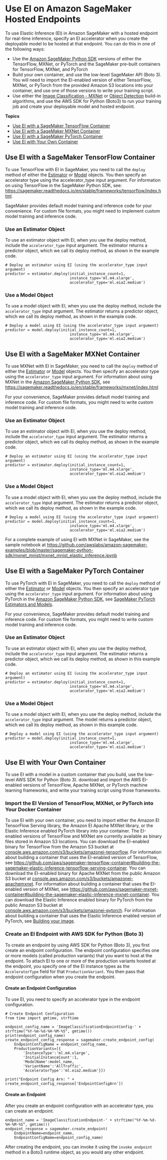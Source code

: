 # Use EI on Amazon SageMaker Hosted Endpoints<a name="ei-endpoints"></a>

To use Elastic Inference \(EI\) in Amazon SageMaker with a hosted endpoint for real\-time inference, specify an EI accelerator when you create the deployable model to be hosted at that endpoint\. You can do this in one of the following ways:
+ Use the [Amazon SageMaker Python SDK](https://sagemaker.readthedocs.io) versions of either the TensorFlow, MXNet, or PyTorch and the SageMaker pre\-built containers for TensorFlow, MXNet, and PyTorch
+ Build your own container, and use the low\-level SageMaker API \(Boto 3\)\. You will need to import the EI\-enabled version of either TensorFlow, MXNet, or PyTorch from the provided Amazon S3 locations into your container, and use one of those versions to write your training script\.
+ Use either the [Image Classification \- MXNet](image-classification.md) or [Object Detection](object-detection.md) build\-in algorithms, and use the AWS SDK for Python \(Boto3\) to run your training job and create your deployable model and hosted endpoint\.

**Topics**
+ [Use EI with a SageMaker TensorFlow Container](#ei-endpoints-tensorflow)
+ [Use EI with a SageMaker MXNet Container](#ei-endpoints-mxnet)
+ [Use EI with a SageMaker PyTorch Container](#ei-endpoints-pytorch)
+ [Use EI with Your Own Container](#ei-endpoints-boto3)

## Use EI with a SageMaker TensorFlow Container<a name="ei-endpoints-tensorflow"></a>

To use TensorFlow with EI in SageMaker, you need to call the `deploy` method of either the [Estimator](https://sagemaker.readthedocs.io/en/stable/sagemaker.tensorflow.html#tensorflow-estimator) or [Model](https://sagemaker.readthedocs.io/en/stable/sagemaker.tensorflow.html#tensorflow-model) objects\. You then specify an accelerator type using the accelerator\_type input argument\. For information on using TensorFlow in the SageMaker Python SDK, see: [https://sagemaker\.readthedocs\.io/en/stable/frameworks/tensorflow/index\.html](https://sagemaker.readthedocs.io/en/stable/frameworks/tensorflow/index.html)\.

SageMaker provides default model training and inference code for your convenience\. For custom file formats, you might need to implement custom model training and inference code\.

### Use an Estimator Object<a name="ei-endpoints-tensorflow-estimator"></a>

To use an estimator object with EI, when you use the deploy method, include the `accelerator_type` input argument\. The estimator returns a predictor object, which we call its deploy method, as shown in the example code\.

```
# Deploy an estimator using EI (using the accelerator_type input argument)
predictor = estimator.deploy(initial_instance_count=1,
                             instance_type='ml.m4.xlarge',
                             accelerator_type='ml.eia2.medium')
```

### Use a Model Object<a name="ei-endpoints-tensorflow-model"></a>

To use a model object with EI, when you use the deploy method, include the `accelerator_type` input argument\. The estimator returns a predictor object, which we call its deploy method, as shown in the example code\.

```
# Deploy a model using EI (using the accelerator_type input argument)
predictor = model.deploy(initial_instance_count=1,
                             instance_type='ml.m4.xlarge',
                             accelerator_type='ml.eia2.medium')
```

## Use EI with a SageMaker MXNet Container<a name="ei-endpoints-mxnet"></a>

To use MXNet with EI in SageMaker, you need to call the `deploy` method of either the [Estimator](https://sagemaker.readthedocs.io/en/stable/sagemaker.mxnet.html#mxnet-estimator) or [Model](https://sagemaker.readthedocs.io/en/stable/sagemaker.mxnet.html#mxnet-model) objects\. You then specify an accelerator type using the `accelerator_type` input argument\. For information about using MXNet in the [Amazon SageMaker Python SDK](https://sagemaker.readthedocs.io), see [https://sagemaker\.readthedocs\.io/en/stable/frameworks/mxnet/index\.html](https://sagemaker.readthedocs.io/en/stable/frameworks/mxnet/index.html)

For your convenience, SageMaker provides default model training and inference code\. For custom file formats, you might need to write custom model training and inference code\.

### Use an Estimator Object<a name="ei-endpoints-mxnet-estimator"></a>

To use an estimator object with EI, when you use the deploy method, include the `accelerator_type` input argument\. The estimator returns a predictor object, which we call its deploy method, as shown in the example code\. 

```
# Deploy an estimator using EI (using the accelerator_type input argument)
predictor = estimator.deploy(initial_instance_count=1,
                             instance_type='ml.m4.xlarge',
                             accelerator_type='ml.eia2.medium')
```

### Use a Model Object<a name="ei-endpoints-mxnet-model"></a>

To use a model object with EI, when you use the deploy method, include the `accelerator_type` input argument\. The estimator returns a predictor object, which we call its deploy method, as shown in the example code\. 

```
# Deploy a model using EI (using the accelerator_type input argument)
predictor = model.deploy(initial_instance_count=1,
                             instance_type='ml.m4.xlarge',
                             accelerator_type='ml.eia2.medium')
```

For a complete example of using EI with MXNet in SageMaker, see the sample notebook at [https://github\.com/awslabs/amazon\-sagemaker\-examples/blob/master/sagemaker\-python\-sdk/mxnet\_mnist/mxnet\_mnist\_elastic\_inference\.ipynb ](https://github.com/awslabs/amazon-sagemaker-examples/blob/master/sagemaker-python-sdk/mxnet_mnist/mxnet_mnist_elastic_inference.ipynb)

## Use EI with a SageMaker PyTorch Container<a name="ei-endpoints-pytorch"></a>

To use PyTorch with EI in SageMaker, you need to call the `deploy` method of either the [Estimator](https://sagemaker.readthedocs.io/en/stable/sagemaker.pytorch.html#pytorch-estimator) or [Model](https://sagemaker.readthedocs.io/en/stable/sagemaker.pytorch.html#pytorch-model) objects\. You then specify an accelerator type using the `accelerator_type` input argument\. For information about using PyTorch in the [Amazon SageMaker Python SDK](https://sagemaker.readthedocs.io), see [SageMaker PyTorch Estimators and Models](https://sagemaker.readthedocs.io/en/stable/frameworks/pytorch/index.html)\.

For your convenience, SageMaker provides default model training and inference code\. For custom file formats, you might need to write custom model training and inference code\.

### Use an Estimator Object<a name="ei-endpoints-pytorch-estimator"></a>

To use an estimator object with EI, when you use the deploy method, include the `accelerator_type` input argument\. The estimator returns a predictor object, which we call its deploy method, as shown in this example code\.

```
# Deploy an estimator using EI (using the accelerator_type input argument)
predictor = estimator.deploy(initial_instance_count=1,
                             instance_type='ml.m4.xlarge',
                             accelerator_type='ml.eia2.medium')
```

### Use a Model Object<a name="ei-endpoints-pytorch-model"></a>

To use a model object with EI, when you use the deploy method, include the `accelerator_type` input argument\. The model returns a predictor object, which we call its deploy method, as shown in this example code\.

```
# Deploy a model using EI (using the accelerator_type input argument)
predictor = model.deploy(initial_instance_count=1,
                             instance_type='ml.m4.xlarge',
                             accelerator_type='ml.eia2.medium')
```

## Use EI with Your Own Container<a name="ei-endpoints-boto3"></a>

To use EI with a model in a custom container that you build, use the low\-level AWS SDK for Python \(Boto 3\)\. download and import the AWS EI\-enabled versions of TensorFlow, Apache MXNet, or PyTorch machine learning frameworks, and write your training script using those frameworks\.

### Import the EI Version of TensorFlow, MXNet, or PyTorch into Your Docker Container<a name="ei-docker-container"></a>

To use EI with your own container, you need to import either the Amazon EI TensorFlow Serving library, the Amazon EI Apache MXNet library, or the Elastic Inference enabled PyTorch library into your container\. The EI\-enabled versions of TensorFlow and MXNet are currently available as binary files stored in Amazon S3 locations\. You can download the EI\-enabled binary for TensorFlow from the Amazon S3 bucket at [console\.aws\.amazon\.com/s3/buckets/amazonei\-tensorflow](https://console.aws.amazon.com/s3/buckets/amazonei-tensorflow)\. For information about building a container that uses the EI\-enabled version of TensorFlow, see [https://github\.com/aws/sagemaker\-tensorflow\-container\#building\-the\-sagemaker\-elastic\-inference\-tensorflow\-serving\-container](https://github.com/aws/sagemaker-tensorflow-container#building-the-sagemaker-elastic-inference-tensorflow-serving-container)\. You can download the EI\-enabled binary for Apache MXNet from the public Amazon S3 bucket at [console\.aws\.amazon\.com/s3/buckets/amazonei\-apachemxnet](https://console.aws.amazon.com/s3/buckets/amazonei-apachemxnet)\. For information about building a container that uses the EI\-enabled version of MXNet, see [https://github\.com/aws/sagemaker\-mxnet\-container\#building\-the\-sagemaker\-elastic\-inference\-mxnet\-container](https://github.com/aws/sagemaker-mxnet-container#building-the-sagemaker-elastic-inference-mxnet-container)\. You can download the Elastic Inference enabled binary for PyTorch from the public Amazon S3 bucket at [console\.aws\.amazon\.com/s3/buckets/amazonei\-pytorch](https://console.aws.amazon.com/s3/buckets/amazonei-pytorch)\. For information about building a container that uses the Elastic Inference enabled version of PyTorch, see [Building your image](https://github.com/aws/sagemaker-pytorch-serving-container/#building-your-image)\. 

### Create an EI Endpoint with AWS SDK for Python \(Boto 3\)<a name="ei-create-endpoint-boto"></a>

To create an endpoint by using AWS SDK for Python \(Boto 3\), you first create an endpoint configuration\. The endpoint configuration specifies one or more models \(called production variants\) that you want to host at the endpoint\. To attach EI to one or more of the production variants hosted at the endpoint, you specify one of the EI instance types as the `AcceleratorType` field for that `ProductionVariant`\. You then pass that endpoint configuration when you create the endpoint\.

#### Create an Endpoint Configuration<a name="ei-endpoints-boto3-endpoint-config"></a>

To use EI, you need to specify an accelerator type in the endpoint configuration\.

```
# Create Endpoint Configuration
from time import gmtime, strftime

endpoint_config_name = 'ImageClassificationEndpointConfig-' + strftime("%Y-%m-%d-%H-%M-%S", gmtime())
print(endpoint_config_name)
create_endpoint_config_response = sagemaker.create_endpoint_config(
    EndpointConfigName = endpoint_config_name,
    ProductionVariants=[{
        'InstanceType':'ml.m4.xlarge',
        'InitialInstanceCount':1,
        'ModelName':model_name,
        'VariantName':'AllTraffic',
        'AcceleratorType':'ml.eia2.medium'}])

print("Endpoint Config Arn: " + create_endpoint_config_response['EndpointConfigArn'])
```

#### Create an Endpoint<a name="ei-endpoints-boto3-endpoint"></a>

After you create an endpoint configuration with an accelerator type, you can create an endpoint\.

```
endpoint_name = 'ImageClassificationEndpoint-' + strftime("%Y-%m-%d-%H-%M-%S", gmtime())
endpoint_response = sagemaker.create_endpoint(
    EndpointName=endpoint_name,
    EndpointConfigName=endpoint_config_name)
```

After creating the endpoint, you can invoke it using the `invoke_endpoint` method in a Boto3 runtime object, as you would any other endpoint\.
